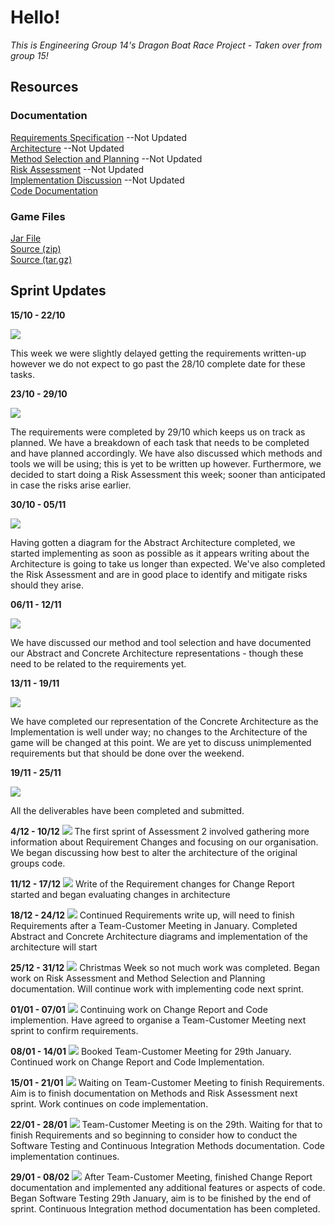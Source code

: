 # Hello!

*This is Engineering Group 14's Dragon Boat Race Project - Taken over from group 15!*

## Resources

### Documentation
[Requirements Specification](https://Spanishforsalt.github.io/pdfs/Req1.pdf) --Not Updated  
[Architecture](https://Spanishforsalt.github.io/pdfs/Arch1.pdf) --Not Updated  
[Method Selection and Planning](https://Spanishforsalt.github.io/pdfs/Plan1.pdf) --Not Updated  
[Risk Assessment](https://Spanishforsalt.github.io/pdfs/Risk1.pdf) --Not Updated  
[Implementation Discussion](https://Spanishforsalt.github.io/pdfs/Impl1.pdf) --Not Updated  
[Code Documentation](https://xychic.github.io/files/docs/)

### Game Files
[Jar File](https://github.com/Xychic/ENG1-DragonBoatRace-Assessment2/releases/download/1.3/DragonBoatRace-1.3.jar)  
[Source (zip)](https://github.com/Xychic/ENG1-DragonBoatRace-Assessment2/archive/1.3.zip)  
[Source (tar.gz)](https://github.com/Xychic/ENG1-DragonBoatRace-Assessment2/archive/1.3.tar.gz)  


## Sprint Updates

**15/10 - 22/10**  
  
<img src="https://user-images.githubusercontent.com/72558704/99911129-33ebe880-2cea-11eb-9769-46a48b1560f5.png">  

This week we were slightly delayed getting the requirements written-up however we do not expect to go past the 28/10 complete date for these tasks.  
  

**23/10 - 29/10**  
  
<img src="https://user-images.githubusercontent.com/72558704/99911366-c5a82580-2ceb-11eb-8154-eb9737c171ef.png">  

The requirements were completed by 29/10 which keeps us on track as planned. We have a breakdown of each task that needs to be completed and have planned accordingly. We have also discussed which methods and tools we will be using; this is yet to be written up however. Furthermore, we decided to start doing a Risk Assessment this week; sooner than anticipated in case the risks arise earlier.  
  

**30/10 - 05/11**  
  
<img src="https://user-images.githubusercontent.com/72558704/99911389-eb352f00-2ceb-11eb-83c6-fd771ef10de9.png">  
  
Having gotten a diagram for the Abstract Architecture completed, we started implementing as soon as possible as it appears writing about the Architecture is going to take us longer than expected. We've also completed the Risk Assessment and are in good place to identify and mitigate risks should they arise.  
  

**06/11 - 12/11**  
  

<img src="https://user-images.githubusercontent.com/72558704/99911541-1cfac580-2ced-11eb-8255-bac555408db2.png">  

We have discussed our method and tool selection and have documented our Abstract and Concrete Architecture representations - though these need to be related to the requirements yet.  
  

**13/11 - 19/11**  
  
<img src="https://user-images.githubusercontent.com/72558704/99911785-93e48e00-2cee-11eb-8fa6-1c2648e760c7.png">  

We have completed our representation of the Concrete Architecture as the Implementation is well under way; no changes to the Architecture of the game will be changed at this point. We are yet to discuss unimplemented requirements but that should be done over the weekend.  
  
  
**19/11 - 25/11**  
  
<img src="https://user-images.githubusercontent.com/72558704/100144113-35561600-2e8e-11eb-92dc-711e96209e2a.png">  

All the deliverables have been completed and submitted.  

**4/12 - 10/12**
<img src="https://user-images.githubusercontent.com/72559948/107242253-b059b200-6a23-11eb-9f7d-d05381077e8e.png">
The first sprint of Assessment 2 involved gathering more information about Requirement Changes and focusing on our organisation. We began discussing how best to alter the architecture of the original groups code.

**11/12 - 17/12**
<img src="https://user-images.githubusercontent.com/72559948/107242580-09c1e100-6a24-11eb-8523-841a52b38d41.png">
Write of the Requirement changes for Change Report started and began evaluating changes in architecture

**18/12 - 24/12**
<img src="https://user-images.githubusercontent.com/72559948/107242851-54dbf400-6a24-11eb-8858-ea49a1720b64.png">
Continued Requirements write up, will need to finish Requirements after a Team-Customer Meeting in January. Completed Abstract and Concrete Architecture diagrams and implementation of the architecture will start

**25/12 - 31/12**
<img src="https://user-images.githubusercontent.com/72559948/107243189-ab493280-6a24-11eb-88e4-e088862573b4.png">
Christmas Week so not much work was completed. Began work on Risk Assessment and Method Selection and Planning documentation. Will continue work with implementing code next sprint.

**01/01 - 07/01**
<img src="https://user-images.githubusercontent.com/72559948/107243623-18f55e80-6a25-11eb-87c0-e24ed490e241.png">
Continuing work on Change Report and Code implemention. Have agreed to organise a Team-Customer Meeting next sprint to confirm requirements.

**08/01 - 14/01**
<img src="https://user-images.githubusercontent.com/72559948/107243943-6b367f80-6a25-11eb-8963-bd3e75abb3f1.png">
Booked Team-Customer Meeting for 29th January. Continued work on Change Report and Code Implementation.

**15/01 - 21/01**
<img src="https://user-images.githubusercontent.com/72559948/107244173-a5a01c80-6a25-11eb-90f4-e8cd79393ac5.png">
Waiting on Team-Customer Meeting to finish Requirements. Aim is to finish documentation on Methods and Risk Assessment next sprint. Work continues on code implementation.

**22/01 - 28/01**
<img src="https://user-images.githubusercontent.com/72559948/107244760-4b538b80-6a26-11eb-8db1-38e1be989c9e.png">
Team-Customer Meeting is on the 29th. Waiting for that to finish Requirements and so beginning to consider how to conduct the Software Testing and Continuous Integration Methods documentation. Code implementation continues.

**29/01 - 08/02**
<img src="https://user-images.githubusercontent.com/72559948/107244974-8bb30980-6a26-11eb-90fa-58260eac3aad.png">
After Team-Customer Meeting, finished Change Report documentation and implemented any additional features or aspects of code. Began Software Testing 29th January, aim is to be finished by the end of sprint. Continuous Integration method documentation has been completed. 


  
